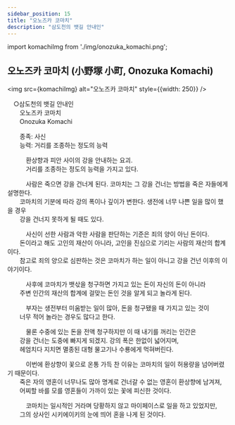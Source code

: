 ```yaml
---
sidebar_position: 15
title: "오노즈카 코마치"
description: "삼도천의 뱃길 안내인"
---
```


import komachiImg from './img/onozuka_komachi.png';

## 오노즈카 코마치 (小野塚 小町, Onozuka Komachi)

<img src={komachiImg} alt="오노즈카 코마치" style={{width: 250}} />

　○삼도천의 뱃길 안내인  
　　오노즈카 코마치  
　　Onozuka Komachi  

　　종족: 사신  
　　능력: 거리를 조종하는 정도의 능력  

　　　환상향과 피안 사이의 강을 안내하는 요괴.  
　　　거리를 조종하는 정도의 능력을 가지고 있다.  

　　　사람은 죽으면 강을 건너게 된다. 코마치는 그 강을 건너는 방법을 죽은 자들에게 설명한다.  
　　코마치의 기분에 따라 강의 폭이나 깊이가 변한다. 생전에 너무 나쁜 일을 많이 했을 경우  
　　강을 건너지 못하게 될 때도 있다.  

　　　사신이 선한 사람과 악한 사람을 판단하는 기준은 죄의 양이 아닌 돈이다.  
　　돈이라고 해도 고인의 재산이 아니라, 고인을 진심으로 기리는 사람의 재산의 합계이다.  
　　참고로 죄의 양으로 심판하는 것은 코마치가 하는 일이 아니고 강을 건넌 이후의 이야기이다.  

　　　사후에 코마치가 뱃삯을 청구하면 가지고 있는 돈이 자신의 돈이 아니라  
　　주변 인간의 재산의 합계에 걸맞는 돈인 것을 알게 되고 놀라게 된다.  

　　　부자는 생전부터 미움받는 일이 많아, 돈을 청구됐을 때 가지고 있는 것이  
　　너무 적어 놀라는 경우도 많다고 한다.  

　　　물론 수중에 있는 돈을 전액 청구하지만 이 때 내기를 꺼리는 인간은  
　　강을 건너는 도중에 빠지게 되겠지. 강의 폭은 한없이 넓어지며,  
　　헤엄치다 지치면 멸종된 대형 물고기나 수룡에게 먹혀버린다.  

　　　이번에 환상향이 꽃으로 온통 가득 찬 이유는 코마치의 일이 허용량을 넘어버렸기 때문이다.  
　　죽은 자의 영혼이 너무나도 많아 명계로 건너갈 수 없는 영혼이 환상향에 남겨져,  
　　어찌할 바를 모를 영혼들이 가까이 있는 꽃에 피신한 것이다.  

　　　코마치는 일시적인 거라며 당황하지 않고 마이페이스로 일을 하고 있었지만,  
　　그의 상사인 시키에이키의 눈에 띄어 혼을 나게 된 것이다.  
